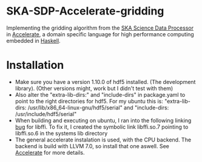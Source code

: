 # SKA-SDP-Accelerate-gridding

Implementing the gridding algorithm from the [SKA Science Data
Processor][SKA-SDP] in [Accelerate], a domain specific language for
high performance computing embedded in [Haskell].



# Installation
* Make sure you have a version 1.10.0 of hdf5 installed. (The development library).
(Other versions might, work but I didn't test with them)
* Also alter the "extra-lib-dirs:" and "include-dirs" in package.yaml to point to the right directories for hdf5. For my ubuntu this is: "extra-lib-dirs: /usr/lib/x86_64-linux-gnu/hdf5/serial" and "include-dirs: /usr/include/hdf5/serial"
* When building and executing on ubuntu, I ran into the following linking [bug] for libffi. To fix it, I created the symbolic link libffi.so.7 pointing to libffi.so.6 in the systems lib directory
* The general accelerate instalation is used, with the CPU backend. The backend is build with LLVM 7.0, so install that one aswell. See [Accelerate] for more details.

[bug]: https://github.com/commercialhaskell/stack/issues/4150
[SKA-SDP]:    https://github.com/SKA-ScienceDataProcessor
[Accelerate]: https://www.acceleratehs.org
[Haskell]:    https://www.haskell.org